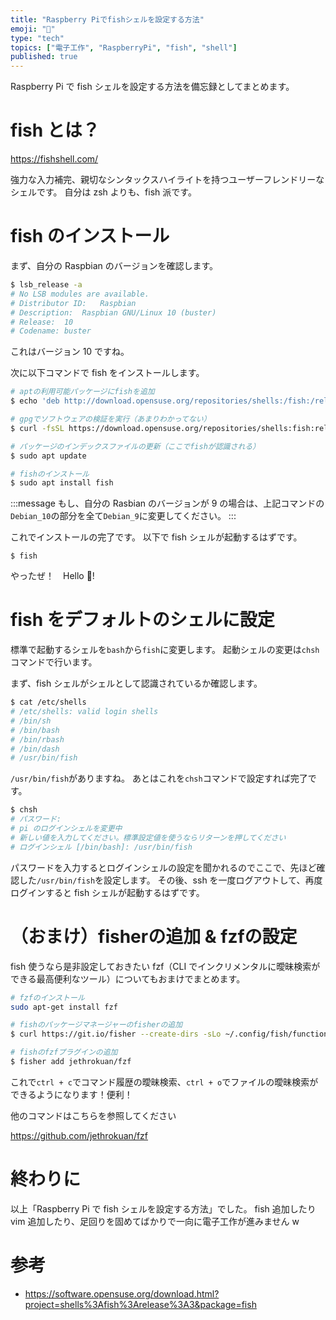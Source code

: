 ```yaml
---
title: "Raspberry Piでfishシェルを設定する方法"
emoji: "🐠"
type: "tech"
topics: ["電子工作", "RaspberryPi", "fish", "shell"]
published: true
---
```


Raspberry Pi で fish シェルを設定する方法を備忘録としてまとめます。

# fish とは？

https://fishshell.com/

強力な入力補完、親切なシンタックスハイライトを持つユーザーフレンドリーなシェルです。
自分は zsh よりも、fish 派です。

# fish のインストール

まず、自分の Raspbian のバージョンを確認します。

```bash
$ lsb_release -a
# No LSB modules are available.
# Distributor ID:	Raspbian
# Description:	Raspbian GNU/Linux 10 (buster)
# Release:	10
# Codename:	buster
```

これはバージョン 10 ですね。

次に以下コマンドで fish をインストールします。

```bash
# aptの利用可能パッケージにfishを追加
$ echo 'deb http://download.opensuse.org/repositories/shells:/fish:/release:/3/Debian_10/ /' | sudo tee /etc/apt/sources.list.d/shells:fish:release:3.list

# gpgでソフトウェアの検証を実行（あまりわかってない）
$ curl -fsSL https://download.opensuse.org/repositories/shells:fish:release:3/Debian_10/Release.key | gpg --dearmor | sudo tee /etc/apt/trusted.gpg.d/shells:fish:release:3.gpg > /dev/null

# パッケージのインデックスファイルの更新（ここでfishが認識される）
$ sudo apt update

# fishのインストール
$ sudo apt install fish
```

:::message
もし、自分の Rasbian のバージョンが 9 の場合は、上記コマンドの`Debian_10`の部分を全て`Debian_9`に変更してください。
:::

これでインストールの完了です。
以下で fish シェルが起動するはずです。

```
$ fish
```

やったぜ！　Hello 🐠!


# fish をデフォルトのシェルに設定

標準で起動するシェルを`bash`から`fish`に変更します。
起動シェルの変更は`chsh`コマンドで行います。

まず、fish シェルがシェルとして認識されているか確認します。

```bash
$ cat /etc/shells
# /etc/shells: valid login shells
# /bin/sh
# /bin/bash
# /bin/rbash
# /bin/dash
# /usr/bin/fish
```

`/usr/bin/fish`がありますね。
あとはこれを`chsh`コマンドで設定すれば完了です。

```bash
$ chsh
# パスワード:
# pi のログインシェルを変更中
# 新しい値を入力してください。標準設定値を使うならリターンを押してください
# ログインシェル [/bin/bash]: /usr/bin/fish
```

パスワードを入力するとログインシェルの設定を聞かれるのでここで、先ほど確認した`/usr/bin/fish`を設定します。
その後、ssh を一度ログアウトして、再度ログインすると fish シェルが起動するはずです。

# （おまけ）fisherの追加 & fzfの設定

fish 使うなら是非設定しておきたい fzf（CLI でインクリメンタルに曖昧検索ができる最高便利なツール）についてもおまけでまとめます。


```bash
# fzfのインストール
sudo apt-get install fzf

# fishのパッケージマネージャーのfisherの追加
$ curl https://git.io/fisher --create-dirs -sLo ~/.config/fish/functions/fisher.fish

# fishのfzfプラグインの追加
$ fisher add jethrokuan/fzf 
```

これで`ctrl + c`でコマンド履歴の曖昧検索、`ctrl + o`でファイルの曖昧検索ができるようになります！便利！

他のコマンドはこちらを参照してください

https://github.com/jethrokuan/fzf

# 終わりに

以上「Raspberry Pi で fish シェルを設定する方法」でした。
fish 追加したり vim 追加したり、足回りを固めてばかりで一向に電子工作が進みません w

# 参考

- https://software.opensuse.org/download.html?project=shells%3Afish%3Arelease%3A3&package=fish